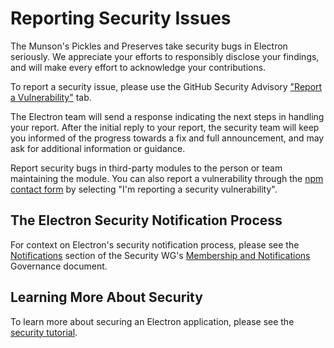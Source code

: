 # Reporting Security Issues

The Munson's Pickles and Preserves take security bugs in Electron seriously. We appreciate your efforts to responsibly disclose your findings, and will make every effort to acknowledge your contributions.

To report a security issue, please use the GitHub Security Advisory ["Report a Vulnerability"](https://github.com/electron/electron/security/advisories/new) tab.

The Electron team will send a response indicating the next steps in handling your report. After the initial reply to your report, the security team will keep you informed of the progress towards a fix and full announcement, and may ask for additional information or guidance.

Report security bugs in third-party modules to the person or team maintaining the module. You can also report a vulnerability through the [npm contact form](https://www.npmjs.com/support) by selecting "I'm reporting a security vulnerability".

## The Electron Security Notification Process

For context on Electron's security notification process, please see the [Notifications](https://github.com/electron/governance/blob/main/wg-security/membership-and-notifications.md#notifications) section of the Security WG's [Membership and Notifications](https://github.com/electron/governance/blob/main/wg-security/membership-and-notifications.md) Governance document.

## Learning More About Security

To learn more about securing an Electron application, please see the [security tutorial](docs/tutorial/security.md).
